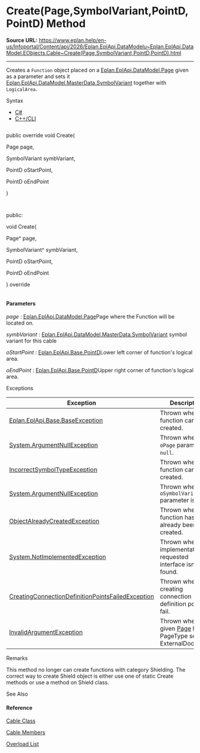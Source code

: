 # Create(Page,SymbolVariant,PointD,PointD) Method

**Source URL:** https://www.eplan.help/en-us/Infoportal/Content/api/2026/Eplan.EplApi.DataModelu~Eplan.EplApi.DataModel.EObjects.Cable~Create(Page,SymbolVariant,PointD,PointD).html

---

Creates a `Function` object placed on a [Eplan.EplApi.DataModel.Page](Eplan.EplApi.DataModelu~Eplan.EplApi.DataModel.Page.html) given as a parameter and sets it [Eplan.EplApi.DataModel.MasterData.SymbolVariant](Eplan.EplApi.DataModelu~Eplan.EplApi.DataModel.MasterData.SymbolVariant.html) together with `LogicalArea`.

Syntax

- [C#](#i-syntax-CS)
- [C++/CLI](#i-syntax-CPP2005)

```
```
public override void Create( 
   Page page,
   SymbolVariant symbVariant,
   PointD oStartPoint,
   PointD oEndPoint
)
```
```

```
```
public:
void Create( 
   Page^ page,
   SymbolVariant^ symbVariant,
   PointD oStartPoint,
   PointD oEndPoint
) override
```
```

#### Parameters

*page*
:   [Eplan.EplApi.DataModel.Page](Eplan.EplApi.DataModelu~Eplan.EplApi.DataModel.Page.html)Page where the Function will be located on.

*symbVariant*
:   [Eplan.EplApi.DataModel.MasterData.SymbolVariant](Eplan.EplApi.DataModelu~Eplan.EplApi.DataModel.MasterData.SymbolVariant.html) symbol variant for this cable

*oStartPoint*
:   [Eplan.EplApi.Base.PointD](Eplan.EplApi.Baseu~Eplan.EplApi.Base.PointD.html)Lower left corner of function's logical area.

*oEndPoint*
:   [Eplan.EplApi.Base.PointD](Eplan.EplApi.Baseu~Eplan.EplApi.Base.PointD.html)Upper right corner of function's logical area.

Exceptions

| Exception | Description |
| --- | --- |
| [Eplan.EplApi.Base.BaseException](Eplan.EplApi.Baseu~Eplan.EplApi.Base.BaseException.html) | Thrown when the function cannot be created. |
| [System.ArgumentNullException](#) | Thrown when `oPage` parameter is `null`. |
| [IncorrectSymbolTypeException](Eplan.EplApi.DataModelu~Eplan.EplApi.DataModel.IncorrectSymbolTypeException.html) | Thrown when the function cannot be created. |
| [System.ArgumentNullException](#) | Thrown when `oSymbolVariant` parameter is `null`. |
| [ObjectAlreadyCreatedException](Eplan.EplApi.DataModelu~Eplan.EplApi.DataModel.ObjectAlreadyCreatedException.html) | Thrown when the function has already been created. |
| [System.NotImplementedException](#) | Thrown when implementation of requested interface isn't found. |
| [CreatingConnectionDefinitionPointsFailedException](Eplan.EplApi.DataModelu~Eplan.EplApi.DataModel.CreatingConnectionDefinitionPointsFailedException.html) | Thrown when creating connection definition points fail. |
| [InvalidArgumentException](Eplan.EplApi.DataModelu~Eplan.EplApi.DataModel.InvalidArgumentException.html) | Thrown when given [Page](Eplan.EplApi.DataModelu~Eplan.EplApi.DataModel.Page.html) has PageType sets to ExternalDocument. |

Remarks

This method no longer can create functions with category Shielding. The correct way to create Shield object is either use one of static Create methods or use a method on Shield class.



See Also

#### Reference

[Cable Class](Eplan.EplApi.DataModelu~Eplan.EplApi.DataModel.EObjects.Cable.html)
  
[Cable Members](Eplan.EplApi.DataModelu~Eplan.EplApi.DataModel.EObjects.Cable_members.html)
  
[Overload List](Eplan.EplApi.DataModelu~Eplan.EplApi.DataModel.EObjects.Cable~Create.html)